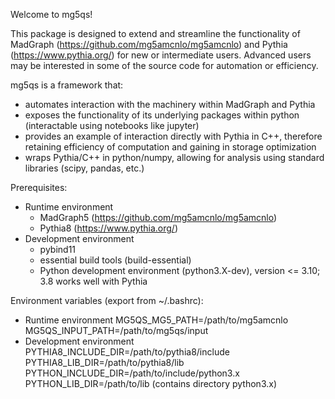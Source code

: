 Welcome to mg5qs! 

This package is designed to extend and streamline the functionality of MadGraph (https://github.com/mg5amcnlo/mg5amcnlo) and Pythia (https://www.pythia.org/) for new or intermediate users. Advanced users may be interested in some of the source code for automation or efficiency. 

mg5qs is a framework that: 
- automates interaction with the machinery within MadGraph and Pythia
- exposes the functionality of its underlying packages within python (interactable using notebooks like jupyter)
- provides an example of interaction directly with Pythia in C++, therefore retaining efficiency of computation and gaining in storage optimization
- wraps Pythia/C++ in python/numpy, allowing for analysis using standard libraries (scipy, pandas, etc.) 

Prerequisites: 
- Runtime environment
  - MadGraph5 (https://github.com/mg5amcnlo/mg5amcnlo) 
  - Pythia8 (https://www.pythia.org/)
- Development environment
  - pybind11
  - essential build tools (build-essential)
  - Python development environment (python3.X-dev), version <= 3.10; 3.8 works well with Pythia

Environment variables (export from ~/.bashrc):
- Runtime environment
    MG5QS_MG5_PATH=/path/to/mg5amcnlo
    MG5QS_INPUT_PATH=/path/to/mg5qs/input
- Development environment
    PYTHIA8_INCLUDE_DIR=/path/to/pythia8/include
    PYTHIA8_LIB_DIR=/path/to/pythia8/lib
    PYTHON_INCLUDE_DIR=/path/to/include/python3.x
    PYTHON_LIB_DIR=/path/to/lib (contains directory python3.x)
